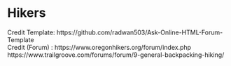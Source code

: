 <h1>Hikers</h1>
Credit Template: https://github.com/radwan503/Ask-Online-HTML-Forum-Template <br>
Credit (Forum) : https://www.oregonhikers.org/forum/index.php <br> https://www.trailgroove.com/forums/forum/9-general-backpacking-hiking/
